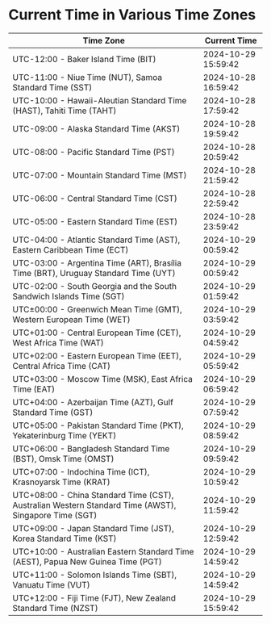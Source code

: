 # Current Time in Various Time Zones

| Time Zone | Current Time |
|-----------|--------------|
| UTC-12:00 - Baker Island Time (BIT) | 2024-10-29 15:59:42 |
| UTC-11:00 - Niue Time (NUT), Samoa Standard Time (SST) | 2024-10-28 16:59:42 |
| UTC-10:00 - Hawaii-Aleutian Standard Time (HAST), Tahiti Time (TAHT) | 2024-10-28 17:59:42 |
| UTC-09:00 - Alaska Standard Time (AKST) | 2024-10-28 19:59:42 |
| UTC-08:00 - Pacific Standard Time (PST) | 2024-10-28 20:59:42 |
| UTC-07:00 - Mountain Standard Time (MST) | 2024-10-28 21:59:42 |
| UTC-06:00 - Central Standard Time (CST) | 2024-10-28 22:59:42 |
| UTC-05:00 - Eastern Standard Time (EST) | 2024-10-28 23:59:42 |
| UTC-04:00 - Atlantic Standard Time (AST), Eastern Caribbean Time (ECT) | 2024-10-29 00:59:42 |
| UTC-03:00 - Argentina Time (ART), Brasília Time (BRT), Uruguay Standard Time (UYT) | 2024-10-29 00:59:42 |
| UTC-02:00 - South Georgia and the South Sandwich Islands Time (SGT) | 2024-10-29 01:59:42 |
| UTC±00:00 - Greenwich Mean Time (GMT), Western European Time (WET) | 2024-10-29 03:59:42 |
| UTC+01:00 - Central European Time (CET), West Africa Time (WAT) | 2024-10-29 04:59:42 |
| UTC+02:00 - Eastern European Time (EET), Central Africa Time (CAT) | 2024-10-29 05:59:42 |
| UTC+03:00 - Moscow Time (MSK), East Africa Time (EAT) | 2024-10-29 06:59:42 |
| UTC+04:00 - Azerbaijan Time (AZT), Gulf Standard Time (GST) | 2024-10-29 07:59:42 |
| UTC+05:00 - Pakistan Standard Time (PKT), Yekaterinburg Time (YEKT) | 2024-10-29 08:59:42 |
| UTC+06:00 - Bangladesh Standard Time (BST), Omsk Time (OMST) | 2024-10-29 09:59:42 |
| UTC+07:00 - Indochina Time (ICT), Krasnoyarsk Time (KRAT) | 2024-10-29 10:59:42 |
| UTC+08:00 - China Standard Time (CST), Australian Western Standard Time (AWST), Singapore Time (SGT) | 2024-10-29 11:59:42 |
| UTC+09:00 - Japan Standard Time (JST), Korea Standard Time (KST) | 2024-10-29 12:59:42 |
| UTC+10:00 - Australian Eastern Standard Time (AEST), Papua New Guinea Time (PGT) | 2024-10-29 14:59:42 |
| UTC+11:00 - Solomon Islands Time (SBT), Vanuatu Time (VUT) | 2024-10-29 14:59:42 |
| UTC+12:00 - Fiji Time (FJT), New Zealand Standard Time (NZST) | 2024-10-29 15:59:42 |

